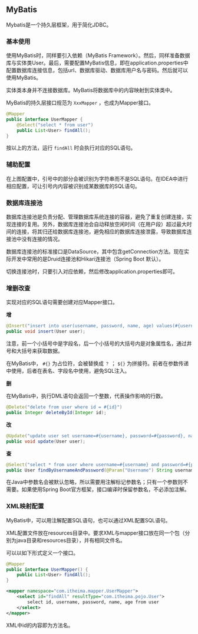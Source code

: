 ## MyBatis

Mybatis是一个持久层框架，用于简化JDBC。  

### 基本使用

使用MyBatis时，同样要引入依赖（MyBatis Framework）。然后，同样准备数据库与实体类User。最后，需要配置MyBatis信息，即在application.properties中配置数据库连接信息，包括url、数据库驱动、数据库用户名与密码。然后就可以使用MyBatis。  

实体类本身并不连接数据库。MyBatis将数据库中的内容映射到实体类中。

MyBatis的持久层接口规范为 ``XxxMapper`` ，也成为Mapper接口。  

```Java
@Mapper
public interface UserMapper {
    @Select("select * from user")
    public List<User> findAll();
}
```

按以上的方法，运行 ``findAll`` 时会执行对应的SQL语句。  

### 辅助配置

在上图配置中，引号中的部分会被识别为字符串而不是SQL语句。在IDEA中进行相应配置，可让引号内内容被识别成某数据库的SQL语句。  

### 数据库连接池

数据库连接池是负责分配、管理数据库系统连接的容器，避免了重复创建连接，实现连接的复用。另外，数据库连接池会自动释放空闲时间（在用户段）超过最大时间的连接，将其归还给数据库连接池，避免相应的数据库连接泄露，导致数据库连接池中没有连接的情况。  

数据库连接池的标准接口是DataSource，其中包含getConnection方法。现在实际开发中常用的是Druid连接池和Hikari连接池（Spring Boot 默认）。  

切换连接池时，只要引入对应依赖，然后修改application.properties即可。  

### 增删改查

实现对应的SQL语句需要创建对应Mapper接口。  

**增**

```Java
@Insert("insert into user(username, password, name, age) values(#{username}, #{password}, #{name}, #{age})")
public void insert(User user);
```

注意，前一个小括号中是字段名，后一个小括号的大括号内是对象属性名，通过井号和大括号来获取数据。  

在MyBatis中， ``#{}`` 为占位符，会被替换成 ``？`` ； ``${}`` 为拼接符。前者在参数传递中使用，后者在表名、字段名中使用，避免SQL注入。  

**删**

在MyBatis中，执行DML语句会返回一个整数，代表操作影响的行数。  

```Java
@Delete("delete from user where id = #{id}")
public Integer deleteById(Integer id);
```

**改**

```Java
@Update("update user set username=#{username}, password=#{password}, name=#{name}, age=#{age} where id=#{id}")
public void update(User user);
```

**查**

```Java
@Select("select * from user where username=#{username} and password=#{password}")
public User findByUsernameAndPassword(@Param("Username") String username, @Param("password") String password)
```

在Java中参数名会被默认忽略，所以需要用注解标记参数名；只有一个参数则不需要。如果使用Spring Boot官方框架，接口编译时保留参数名，不必添加注解。  

### XML映射配置

MyBatis中，可以用注解配置SQL语句，也可以通过XML配置SQL语句。  

XML配置文件放在resources目录中。要求XML与mapper接口放在同一个包（分别为java目录和resources目录），并有相同文件名。  

可以以如下形式定义一个接口。  

```Java
@Mapper
public interface UserMapper() {
    public List<User> findAll();
}
```

```XML
<mapper namespace="com.itheima.mapper.UserMapper">
    <select id="findAll" resultType="com.itheima.pojo.User">
        select id, username, password, name, age from user
    </select>
</mapper>
```

XML中id的内容即为方法名。